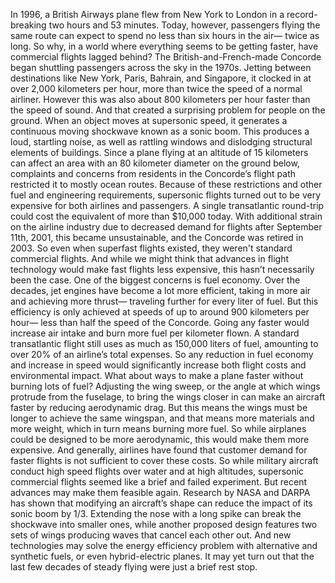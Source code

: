 In 1996, a British Airways plane flew from New York to London in a record-breaking  two hours and 53 minutes. Today, however, passengers flying  the same route can expect to spend no less than six hours in the air— twice as long. So why, in a world where everything  seems to be getting faster, have commercial flights lagged behind? The British-and-French-made Concorde began shuttling passengers across the sky in the 1970s. Jetting between destinations like  New York, Paris, Bahrain, and Singapore, it clocked in at over 2,000 kilometers  per hour, more than twice the speed of a normal airliner. However this was also about 800 kilometers per hour faster than the speed of sound. And that created a surprising problem  for people on the ground. When an object moves at supersonic speed, it generates a continuous moving shockwave known as a sonic boom. This produces a loud, startling noise, as well as rattling windows and dislodging structural elements of buildings. Since a plane flying at an altitude  of 15 kilometers can affect an area with an 80 kilometer diameter on the ground below, complaints and concerns from residents  in the Concorde’s flight path restricted it to mostly ocean routes. Because of these restrictions and other fuel and engineering requirements, supersonic flights turned out  to be very expensive for both airlines and passengers. A single transatlantic round-trip could cost the equivalent of more than $10,000 today. With additional strain  on the airline industry due to decreased demand for flights after September 11th, 2001, this became unsustainable,  and the Concorde was retired in 2003. So even when superfast flights existed, they weren't standard commercial flights. And while we might think that advances  in flight technology would make fast flights less expensive,  this hasn’t necessarily been the case. One of the biggest concerns  is fuel economy. Over the decades, jet engines have become a lot more efficient, taking in more air  and achieving more thrust— traveling further for every liter of fuel. But this efficiency is only achieved  at speeds of up to around 900 kilometers per hour— less than half the speed of the Concorde. Going any faster would increase air intake and burn more fuel per kilometer flown. A standard transatlantic flight still uses as much as 150,000 liters of fuel, amounting to over 20%  of an airline’s total expenses. So any reduction in fuel economy  and increase in speed would significantly increase both  flight costs and environmental impact. What about ways to make a plane faster  without burning lots of fuel? Adjusting the wing sweep, or the angle at which wings protrude from the fuselage, to bring the wings closer in can  make an aircraft faster by reducing aerodynamic drag. But this means the wings must be longer to achieve the same wingspan, and that means more materials and more weight, which in turn means burning more fuel. So while airplanes could be designed to be more aerodynamic, this would make them more expensive. And generally, airlines have found  that customer demand for faster flights is not sufficient to cover these costs. So while military aircraft conduct  high speed flights over water and at high altitudes, supersonic commercial flights seemed like a brief and failed experiment. But recent advances may make them feasible again. Research by NASA and DARPA has shown  that modifying an aircraft’s shape can reduce the impact  of its sonic boom by 1/3. Extending the nose with a long spike can break the shockwave into smaller ones, while another proposed design features  two sets of wings producing waves  that cancel each other out. And new technologies may solve  the energy efficiency problem with alternative and synthetic fuels, or even hybrid-electric planes. It may yet turn out that the last  few decades of steady flying were just a brief rest stop. 